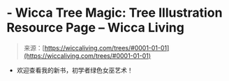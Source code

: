 <!--yml

-   category: 未分类

-   date: 2024-06-12 18:26:13

-->

# -   Wicca Tree Magic: Tree Illustration Resource Page – Wicca Living

> 来源：[https://wiccaliving.com/trees/#0001-01-01](https://wiccaliving.com/trees/#0001-01-01)

-   欢迎查看我的新书，初学者绿色女巫艺术！
